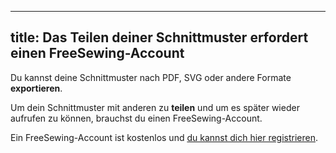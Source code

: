 ***

## title: Das Teilen deiner Schnittmuster erfordert einen FreeSewing-Account

Du kannst deine Schnittmuster nach PDF, SVG oder andere Formate **exportieren**.

Um dein Schnittmuster mit anderen zu **teilen** und um es später wieder aufrufen zu können, brauchst du einen FreeSewing-Account.

Ein FreeSewing-Account ist kostenlos und [du kannst dich hier registrieren](/signup/).
